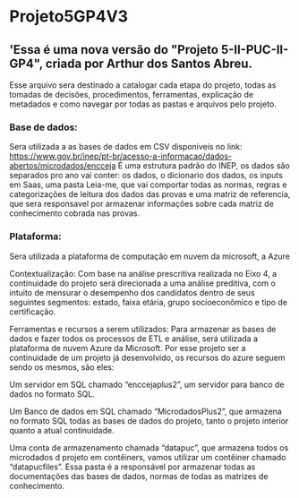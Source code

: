 # Projeto5GP4V3
## 'Essa é uma nova versão do "Projeto 5-II-PUC-II-GP4", criada por Arthur dos Santos Abreu.

Esse arquivo sera destinado a catalogar cada etapa do projeto, todas as tomadas de decisões, procedimentos, ferramentas, explicação de metadados e como navegar por todas as pastas e arquivos pelo projeto.

### Base de dados: 

Sera utilizada a as bases de dados em CSV disponiveis no link: https://www.gov.br/inep/pt-br/acesso-a-informacao/dados-abertos/microdados/encceja
É uma estrutura padrão do INEP, os dados são separados pro ano vai conter: os dados, o dicionario dos dados, os inputs em Saas, uma pasta Leia-me, que vai comportar todas as normas, regras e categorizações de leitura dos dados das provas e uma matriz de referencia, que sera responsavel por armazenar informações sobre cada matriz de conhecimento cobrada nas provas.

### Plataforma: 

Sera utilizada a plataforma de computação em nuvem da microsoft, a Azure

Contextualização: Com base na análise prescritiva realizada no Eixo 4, a continuidade do projeto será direcionada a uma análise preditiva, com o intuito de mensurar o desempenho dos candidatos dentro de seus seguintes segmentos: estado, faixa etária, grupo socioeconômico e tipo de certificação.

Ferramentas e recursos a serem utilizados: Para armazenar as bases de dados e fazer todos os processos de ETL e análise, será utilizada a plataforma de nuvem Azure da Microsoft. Por esse projeto ser a continuidade de um projeto já desenvolvido, os recursos do azure seguem sendo os mesmos, são eles:

Um servidor em SQL chamado “enccejaplus2”, um servidor para banco de dados no formato SQL.

Um Banco de dados em SQL chamado “MicrodadosPlus2”, que armazena no formato SQL todas as bases de dados do projeto, tanto o projeto interior quanto a atual continuidade.

Uma conta de armazenamento chamada “datapuc”, que armazena todos os microdados d projeto em contêiners, vamos utilizar um contêiner chamado “datapucfiles”. Essa pasta é a responsável por armazenar todas as documentações das bases de dados, normas de todas as matrizes de conhecimento.

